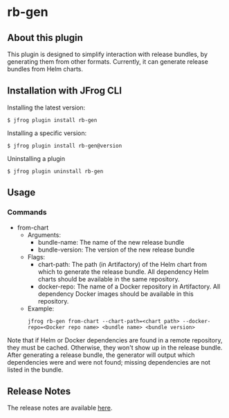 # rb-gen

## About this plugin

This plugin is designed to simplify interaction with release bundles, by
generating them from other formats. Currently, it can generate release bundles
from Helm charts.

## Installation with JFrog CLI

Installing the latest version:

`$ jfrog plugin install rb-gen`

Installing a specific version:

`$ jfrog plugin install rb-gen@version`

Uninstalling a plugin

`$ jfrog plugin uninstall rb-gen`

## Usage

### Commands

- from-chart
  - Arguments:
    - bundle-name: The name of the new release bundle
    - bundle-version: The version of the new release bundle
  - Flags:
    - chart-path: The path (in Artifactory) of the Helm chart from which to
      generate the release bundle. All dependency Helm charts should be
      available in the same repository.
    - docker-repo: The name of a Docker repository in Artifactory. All
      dependency Docker images should be available in this repository.
  - Example:
    ``` shell
    jfrog rb-gen from-chart --chart-path=<chart path> --docker-repo=<Docker repo name> <bundle name> <bundle version>
    ```

Note that if Helm or Docker dependencies are found in a remote repository, they
must be cached. Otherwise, they won't show up in the release bundle. After
generating a release bundle, the generator will output which dependencies were
and were not found; missing dependencies are not listed in the bundle.

## Release Notes
The release notes are available [here](RELEASE.md).